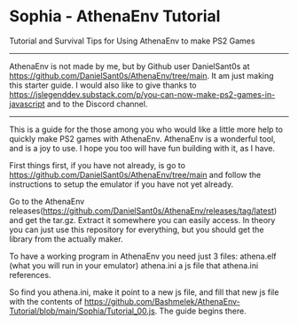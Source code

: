 # Sophia - AthenaEnv Tutorial
Tutorial and Survival Tips for Using AthenaEnv to make PS2 Games


____________________________________________
AthenaEnv is not made by me, but by Github user DanielSant0s at https://github.com/DanielSant0s/AthenaEnv/tree/main. It am just making this starter guide.  I would also like to give thanks to https://jslegenddev.substack.com/p/you-can-now-make-ps2-games-in-javascript and to the Discord channel.
____________________________________________



This is a guide for the those among you who would like a little more help to quickly make PS2 games with AthenaEnv.  AthenaEnv is a wonderful tool, and is a joy to use.  I hope you too will have fun building with it, as I have.


First things first, if you have not already, is go to https://github.com/DanielSant0s/AthenaEnv/tree/main and follow the instructions to setup the emulator if you have not yet already. 

Go to the AthenaEnv releases(https://github.com/DanielSant0s/AthenaEnv/releases/tag/latest) and get the tar.gz. Extract it somewhere you can easily access.  In theory you can just use this repository for everything, but you should get the library from the actually maker.


To have a working program in AthenaEnv you need just 3 files:
athena.elf (what you will run in your emulator)
athena.ini
a js file that athena.ini references.

So find you athena.ini, make it point to a new js file, and fill that new js file with the contents of https://github.com/Bashmelek/AthenaEnv-Tutorial/blob/main/Sophia/Tutorial_00.js.  The guide begins there.
